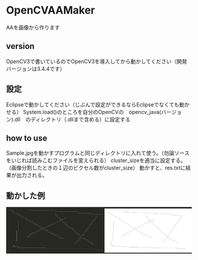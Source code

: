 
# OpenCVAAMaker
AAを画像から作ります

## version
OpenCV3で書いているのでOpenCV3を導入してから動かしてください（開発バージョンは3.4.4です）

## 設定
Eclipseで動かしてください（じぶんで設定ができるならEclipseでなくても動かせる）
System.load()のところを自分のOpenCVの　opencv_java(バージョン).dll　のディレクトリ（.dllまで含める）に設定する


## how to use
Sample.jpgを動かすプログラムと同じディレクトリに入れて使う。（勿論ソースをいじれば読みこむファイルを変えられる）
cluster_sizeを適当に設定する。（画像分割したときの１辺のピクセル数がcluster_size）
動かすと、res.txtに結果が出力される。

## 動かした例

![/img/show.png](/img/show.png)
